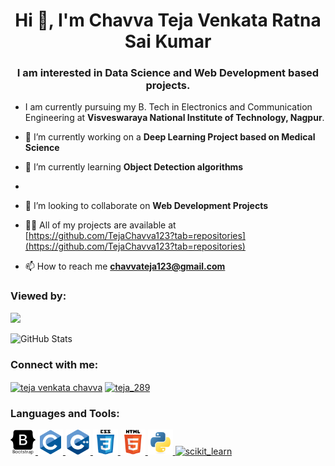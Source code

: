 <h1 align="center">Hi 👋, I'm Chavva Teja Venkata Ratna Sai Kumar</h1>
<h3 align="center">I am interested in Data Science and Web Development based projects.</h3>

-  I am currently pursuing my B. Tech in Electronics and Communication Engineering at **Visveswaraya National Institute of Technology, Nagpur**.

- 🔭 I’m currently working on a **Deep Learning Project based on Medical Science**

- 🌱 I’m currently learning **Object Detection algorithms**
- 
- 👯 I’m looking to collaborate on **Web Development Projects**

- 👨‍💻 All of my projects are available at [https://github.com/TejaChavva123?tab=repositories](https://github.com/TejaChavva123?tab=repositories)

- 📫 How to reach me **chavvateja123@gmail.com**


### Viewed by:
![](https://komarev.com/ghpvc/?username=TejaChavva123&color=red)
<br>

![GitHub Stats](https://github-readme-stats.vercel.app/api?username=TejaChavva123&theme=radical)

<h3 align="left">Connect with me:</h3>
<p align="left">
<a href="https://www.linkedin.com/in/teja-venkata-chavva-544833212/" target="blank"><img align="center" src="https://raw.githubusercontent.com/rahuldkjain/github-profile-readme-generator/master/src/images/icons/Social/linked-in-alt.svg" alt="teja venkata chavva" height="30" width="40" /></a>
<a href="https://www.codechef.com/users/teja_289" target="blank"><img align="center" src="https://cdn.jsdelivr.net/npm/simple-icons@3.1.0/icons/codechef.svg" alt="teja_289" height="30" width="40" /></a>
</p>

<h3 align="left">Languages and Tools:</h3>
<p align="left"> <a href="https://getbootstrap.com" target="_blank"> <img src="https://raw.githubusercontent.com/devicons/devicon/master/icons/bootstrap/bootstrap-plain-wordmark.svg" alt="bootstrap" width="40" height="40"/> </a> <a href="https://www.cprogramming.com/" target="_blank"> <img src="https://raw.githubusercontent.com/devicons/devicon/master/icons/c/c-original.svg" alt="c" width="40" height="40"/> </a> <a href="https://www.w3schools.com/cpp/" target="_blank"> <img src="https://raw.githubusercontent.com/devicons/devicon/master/icons/cplusplus/cplusplus-original.svg" alt="cplusplus" width="40" height="40"/> </a> <a href="https://www.w3schools.com/css/" target="_blank"> <img src="https://raw.githubusercontent.com/devicons/devicon/master/icons/css3/css3-original-wordmark.svg" alt="css3" width="40" height="40"/> </a> <a href="https://www.w3.org/html/" target="_blank"> <img src="https://raw.githubusercontent.com/devicons/devicon/master/icons/html5/html5-original-wordmark.svg" alt="html5" width="40" height="40"/> </a> <a href="https://www.python.org" target="_blank"> <img src="https://raw.githubusercontent.com/devicons/devicon/master/icons/python/python-original.svg" alt="python" width="40" height="40"/> </a> <a href="https://scikit-learn.org/" target="_blank"> <img src="https://upload.wikimedia.org/wikipedia/commons/0/05/Scikit_learn_logo_small.svg" alt="scikit_learn" width="40" height="40"/> </a> </p>

